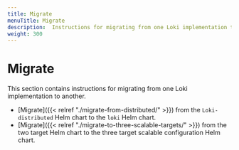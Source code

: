 ```yaml
---
title: Migrate
menuTitle: Migrate
description:  Instructions for migrating from one Loki implementation to another
weight: 300
---
```


# Migrate

This section contains instructions for migrating from one Loki implementation to another.

- [Migrate]({{< relref "./migrate-from-distributed/" >}}) from the `Loki-distributed` Helm chart to the `loki` Helm chart. 
- [Migrate]({{< relref "./migrate-to-three-scalable-targets/" >}})  from the two target Helm chart to the three target scalable configuration Helm chart.
